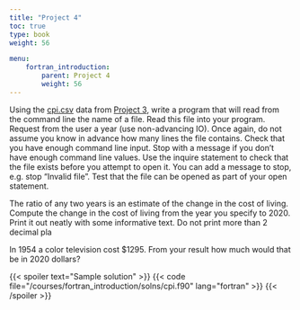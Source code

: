 ```yaml
---
title: "Project 4"
toc: true
type: book
weight: 56

menu:
    fortran_introduction:
        parent: Project 4
        weight: 56
---
```


Using the [cpi.csv](/data/cpi.csv) data from [Project 3](/courses/fortran_introduction/project3), write a program that will read from the command line the name of a file. Read this file into your program.  Request from the user a year (use non-advancing IO). Once again, do not assume you know in advance how many lines the file contains. Check that you have enough command line input. Stop with a message if you don’t have enough command line values. Use the inquire statement to check that the file exists before you attempt to open it. You can add a message to stop, e.g. stop “Invalid file”.  Test that the file can be opened as part of your open statement.

The ratio of any two years is an estimate of the change in the cost of living.  Compute the change in the cost of living from the year you specify to 2020. Print it out neatly with some informative text. Do not print more than 2 decimal pla

In 1954 a color television cost $1295. From your result how much would that be in 2020 dollars?

{{< spoiler text="Sample solution" >}}
{{< code file="/courses/fortran_introduction/solns/cpi.f90" lang="fortran" >}}
{{< /spoiler >}}
